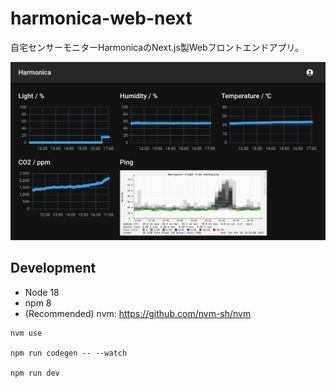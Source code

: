 # harmonica-web-next

自宅センサーモニターHarmonicaのNext.js製Webフロントエンドアプリ。

![](docs/screenshot_monitor.jpg)


## Development

- Node 18
- npm 8
- (Recommended) nvm: <https://github.com/nvm-sh/nvm>

```shell
nvm use

npm run codegen -- --watch

npm run dev
```

